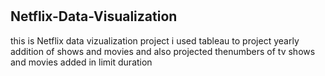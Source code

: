 # <h2 color='red'>Netflix-Data-Visualization</h2>
<p>this is Netflix data vizualization project
i used tableau to project yearly addition of shows and movies and also projected thenumbers of tv shows and movies added in limit duration</p>
